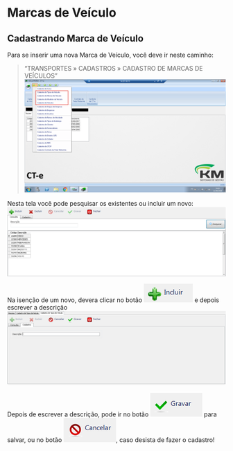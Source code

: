 # Marcas de Veículo

## Cadastrando Marca de Veículo

Para se inserir uma nova Marca de Veículo, você deve ir neste caminho: 
> “TRANSPORTES » CADASTROS » CADASTRO DE MARCAS DE VEÍCULOS”  
![1](/img/cte/1.png) 

Nesta tela você pode pesquisar os existentes ou incluir um novo: 
![7](/img/cte/7.png) 

Na isenção de um novo, devera clicar no botão ![4](/img/cte/4.png) e depois escrever a descrição
![3](/img/cte/3.png)

Depois de escrever a descrição, pode ir no botão ![5](/img/cte/5.png) para salvar, ou no botão ![6](/img/cte/6.png), caso desista de fazer o cadastro!
